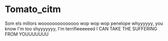 # Tomato_citm
Som els millors
woooooooooooooo
wop wop wop
penelope whyyyyyy, you know I'm too shyyyyyyy, I'm terrifieeeeeed I CAN TAKE THE SUFFERING FROM YOUUUUUUU
